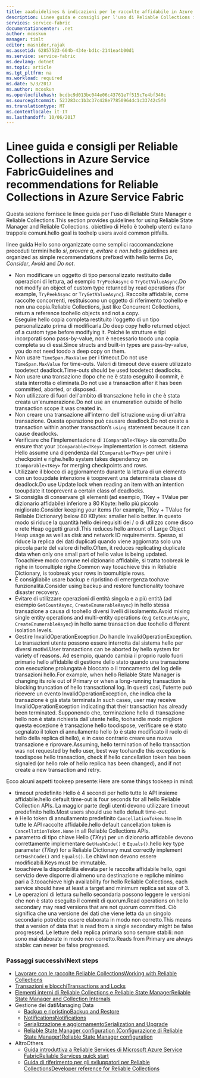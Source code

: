 ```yaml
---
title: aaaGuidelines & indicazioni per le raccolte affidabile in Azure Service Fabric | Documenti Microsoft
description: Linee guida e consigli per l'uso di Reliable Collections in Service Fabric
services: service-fabric
documentationcenter: .net
author: mcoskun
manager: timlt
editor: masnider,rajak
ms.assetid: 62857523-604b-434e-bd1c-2141ea4b00d1
ms.service: service-fabric
ms.devlang: dotnet
ms.topic: article
ms.tgt_pltfrm: na
ms.workload: required
ms.date: 5/3/2017
ms.author: mcoskun
ms.openlocfilehash: bcdbc9d013bc044e06c43761e7f515c7e4bf340c
ms.sourcegitcommit: 523283cc1b3c37c428e77850964dc1c33742c5f0
ms.translationtype: MT
ms.contentlocale: it-IT
ms.lasthandoff: 10/06/2017
---
```

# <a name="guidelines-and-recommendations-for-reliable-collections-in-azure-service-fabric"></a><span data-ttu-id="919cb-103">Linee guida e consigli per Reliable Collections in Azure Service Fabric</span><span class="sxs-lookup"><span data-stu-id="919cb-103">Guidelines and recommendations for Reliable Collections in Azure Service Fabric</span></span>
<span data-ttu-id="919cb-104">Questa sezione fornisce le linee guida per l'uso di Reliable State Manager e Reliable Collections.</span><span class="sxs-lookup"><span data-stu-id="919cb-104">This section provides guidelines for using Reliable State Manager and Reliable Collections.</span></span> <span data-ttu-id="919cb-105">obiettivo di Hello è toohelp utenti evitano trappole comuni.</span><span class="sxs-lookup"><span data-stu-id="919cb-105">hello goal is toohelp users avoid common pitfalls.</span></span>

<span data-ttu-id="919cb-106">linee guida Hello sono organizzate come semplici raccomandazione preceduti termini hello *si*, *provare a*, *evitare* e *non*.</span><span class="sxs-lookup"><span data-stu-id="919cb-106">hello guidelines are organized as simple recommendations prefixed with hello terms *Do*, *Consider*, *Avoid* and *Do not*.</span></span>

* <span data-ttu-id="919cb-107">Non modificare un oggetto di tipo personalizzato restituito dalle operazioni di lettura, ad esempio `TryPeekAsync` o `TryGetValueAsync`.</span><span class="sxs-lookup"><span data-stu-id="919cb-107">Do not modify an object of custom type returned by read operations (for example, `TryPeekAsync` or `TryGetValueAsync`).</span></span> <span data-ttu-id="919cb-108">Raccolte affidabile, come raccolte concorrenti, restituiscono un oggetto di riferimento toohello e non una copia.</span><span class="sxs-lookup"><span data-stu-id="919cb-108">Reliable Collections, just like Concurrent Collections, return a reference toohello objects and not a copy.</span></span>
* <span data-ttu-id="919cb-109">Eseguire hello copia completa restituito l'oggetto di un tipo personalizzato prima di modificarla.</span><span class="sxs-lookup"><span data-stu-id="919cb-109">Do deep copy hello returned object of a custom type before modifying it.</span></span> <span data-ttu-id="919cb-110">Poiché le strutture e tipi incorporati sono pass-by-value, non è necessario toodo una copia completa su di essi.</span><span class="sxs-lookup"><span data-stu-id="919cb-110">Since structs and built-in types are pass-by-value, you do not need toodo a deep copy on them.</span></span>
* <span data-ttu-id="919cb-111">Non usare `TimeSpan.MaxValue` per i timeout.</span><span class="sxs-lookup"><span data-stu-id="919cb-111">Do not use `TimeSpan.MaxValue` for time-outs.</span></span> <span data-ttu-id="919cb-112">Valori di timeout deve essere utilizzato toodetect deadlock.</span><span class="sxs-lookup"><span data-stu-id="919cb-112">Time-outs should be used toodetect deadlocks.</span></span>
* <span data-ttu-id="919cb-113">Non usare una transazione dopo che ne è stato eseguito il commit, è stata interrotta o eliminata.</span><span class="sxs-lookup"><span data-stu-id="919cb-113">Do not use a transaction after it has been committed, aborted, or disposed.</span></span>
* <span data-ttu-id="919cb-114">Non utilizzare di fuori dell'ambito di transazione hello in che è stata creata un'enumerazione.</span><span class="sxs-lookup"><span data-stu-id="919cb-114">Do not use an enumeration outside of hello transaction scope it was created in.</span></span>
* <span data-ttu-id="919cb-115">Non creare una transazione all'interno dell'istruzione `using` di un'altra transazione. Questa operazione può causare deadlock.</span><span class="sxs-lookup"><span data-stu-id="919cb-115">Do not create a transaction within another transaction’s `using` statement because it can cause deadlocks.</span></span>
* <span data-ttu-id="919cb-116">Verificare che l'implementazione di `IComparable<TKey>` sia corretta.</span><span class="sxs-lookup"><span data-stu-id="919cb-116">Do ensure that your `IComparable<TKey>` implementation is correct.</span></span> <span data-ttu-id="919cb-117">sistema Hello assume una dipendenza dal `IComparable<TKey>` per unire i checkpoint e righe.</span><span class="sxs-lookup"><span data-stu-id="919cb-117">hello system takes dependency on `IComparable<TKey>` for merging checkpoints and rows.</span></span>
* <span data-ttu-id="919cb-118">Utilizzare il blocco di aggiornamento durante la lettura di un elemento con un tooupdate intenzione è tooprevent una determinata classe di deadlock.</span><span class="sxs-lookup"><span data-stu-id="919cb-118">Do use Update lock when reading an item with an intention tooupdate it tooprevent a certain class of deadlocks.</span></span>
* <span data-ttu-id="919cb-119">Si consiglia di conservare gli elementi (ad esempio, TKey + TValue per dizionario affidabile) inferiore a 80 Kbyte: hello più piccolo migliorato.</span><span class="sxs-lookup"><span data-stu-id="919cb-119">Consider keeping your items (for example, TKey + TValue for Reliable Dictionary) below 80 KBytes: smaller hello better.</span></span> <span data-ttu-id="919cb-120">In questo modo si riduce la quantità hello dei requisiti dei / o di utilizzo come disco e rete Heap oggetti grandi.</span><span class="sxs-lookup"><span data-stu-id="919cb-120">This reduces hello amount of Large Object Heap usage as well as disk and network IO requirements.</span></span> <span data-ttu-id="919cb-121">Spesso, si riduce la replica dei dati duplicati quando viene aggiornata solo una piccola parte del valore di hello.</span><span class="sxs-lookup"><span data-stu-id="919cb-121">Often, it reduces replicating duplicate data when only one small part of hello value is being updated.</span></span> <span data-ttu-id="919cb-122">Tooachieve modo comune nel dizionario affidabile, si tratta toobreak le righe in toomultiple righe.</span><span class="sxs-lookup"><span data-stu-id="919cb-122">Common way tooachieve this in Reliable Dictionary, is toobreak your rows in toomultiple rows.</span></span>
* <span data-ttu-id="919cb-123">È consigliabile usare backup e ripristino di emergenza toohave funzionalità.</span><span class="sxs-lookup"><span data-stu-id="919cb-123">Consider using backup and restore functionality toohave disaster recovery.</span></span>
* <span data-ttu-id="919cb-124">Evitare di utilizzare operazioni di entità singola e a più entità (ad esempio `GetCountAsync`, `CreateEnumerableAsync`) in hello stessa transazione a causa di toohello diversi livelli di isolamento.</span><span class="sxs-lookup"><span data-stu-id="919cb-124">Avoid mixing single entity operations and multi-entity operations (e.g `GetCountAsync`, `CreateEnumerableAsync`) in hello same transaction due toohello different isolation levels.</span></span>
* <span data-ttu-id="919cb-125">Gestire InvalidOperationException.</span><span class="sxs-lookup"><span data-stu-id="919cb-125">Do handle InvalidOperationException.</span></span> <span data-ttu-id="919cb-126">Le transazioni utente possono essere interrotta dal sistema hello per diversi motivi.</span><span class="sxs-lookup"><span data-stu-id="919cb-126">User transactions can be aborted by hello system for variety of reasons.</span></span> <span data-ttu-id="919cb-127">Ad esempio, quando cambia il proprio ruolo fuori primario hello affidabile di gestione dello stato quando una transazione con esecuzione prolungata è bloccato o il troncamento del log delle transazioni hello.</span><span class="sxs-lookup"><span data-stu-id="919cb-127">For example, when hello Reliable State Manager is changing its role out of Primary or when a long-running transaction is blocking truncation of hello transactional log.</span></span> <span data-ttu-id="919cb-128">In questi casi, l'utente può ricevere un evento InvalidOperationException, che indica che la transazione è già stata terminata.</span><span class="sxs-lookup"><span data-stu-id="919cb-128">In such cases, user may receive InvalidOperationException indicating that their transaction has already been terminated.</span></span> <span data-ttu-id="919cb-129">Supponendo che, terminazione hello di transazione hello non è stata richiesta dall'utente hello, toohandle modo migliore questa eccezione è transazione hello toodispose, verificare se è stato segnalato il token di annullamento hello (o è stato modificato il ruolo di hello della replica di hello), e in caso contrario creare una nuova transazione e riprovare.</span><span class="sxs-lookup"><span data-stu-id="919cb-129">Assuming, hello termination of hello transaction was not requested by hello user, best way toohandle this exception is toodispose hello transaction, check if hello cancellation token has been signaled (or hello role of hello replica has been changed), and if not create a new transaction and retry.</span></span>  

<span data-ttu-id="919cb-130">Ecco alcuni aspetti tookeep presente:</span><span class="sxs-lookup"><span data-stu-id="919cb-130">Here are some things tookeep in mind:</span></span>

* <span data-ttu-id="919cb-131">timeout predefinito Hello è 4 secondi per hello tutte le API insieme affidabile.</span><span class="sxs-lookup"><span data-stu-id="919cb-131">hello default time-out is four seconds for all hello Reliable Collection APIs.</span></span> <span data-ttu-id="919cb-132">La maggior parte degli utenti devono utilizzare timeout predefinito hello.</span><span class="sxs-lookup"><span data-stu-id="919cb-132">Most users should use hello default time-out.</span></span>
* <span data-ttu-id="919cb-133">è Hello token di annullamento predefinito `CancellationToken.None` in tutte le API raccolte affidabile.</span><span class="sxs-lookup"><span data-stu-id="919cb-133">hello default cancellation token is `CancellationToken.None` in all Reliable Collections APIs.</span></span>
* <span data-ttu-id="919cb-134">parametro di tipo chiave Hello (*TKey*) per un dizionario affidabile devono correttamente implementare `GetHashCode()` e `Equals()`.</span><span class="sxs-lookup"><span data-stu-id="919cb-134">hello key type parameter (*TKey*) for a Reliable Dictionary must correctly implement `GetHashCode()` and `Equals()`.</span></span> <span data-ttu-id="919cb-135">Le chiavi non devono essere modificabili.</span><span class="sxs-lookup"><span data-stu-id="919cb-135">Keys must be immutable.</span></span>
* <span data-ttu-id="919cb-136">tooachieve la disponibilità elevata per le raccolte affidabile hello, ogni servizio deve disporre di almeno una destinazione e repliche minimo pari a 3.</span><span class="sxs-lookup"><span data-stu-id="919cb-136">tooachieve high availability for hello Reliable Collections, each service should have at least a target and minimum replica set size of 3.</span></span>
* <span data-ttu-id="919cb-137">Le operazioni di lettura su hello secondaria possono leggere le versioni che non è stato eseguito il commit di quorum.</span><span class="sxs-lookup"><span data-stu-id="919cb-137">Read operations on hello secondary may read versions that are not quorum committed.</span></span>
  <span data-ttu-id="919cb-138">Ciò significa che una versione dei dati che viene letta da un singolo secondario potrebbe essere elaborata in modo non corretto.</span><span class="sxs-lookup"><span data-stu-id="919cb-138">This means that a version of data that is read from a single secondary might be false progressed.</span></span>
  <span data-ttu-id="919cb-139">Le letture della replica primaria sono sempre stabili: non sono mai elaborate in modo non corretto.</span><span class="sxs-lookup"><span data-stu-id="919cb-139">Reads from Primary are always stable: can never be false progressed.</span></span>

### <a name="next-steps"></a><span data-ttu-id="919cb-140">Passaggi successivi</span><span class="sxs-lookup"><span data-stu-id="919cb-140">Next steps</span></span>
* [<span data-ttu-id="919cb-141">Lavorare con le raccolte Reliable Collections</span><span class="sxs-lookup"><span data-stu-id="919cb-141">Working with Reliable Collections</span></span>](service-fabric-work-with-reliable-collections.md)
* [<span data-ttu-id="919cb-142">Transazioni e blocchi</span><span class="sxs-lookup"><span data-stu-id="919cb-142">Transactions and Locks</span></span>](service-fabric-reliable-services-reliable-collections-transactions-locks.md)
* [<span data-ttu-id="919cb-143">Elementi interni di Reliable Collections e Reliable State Manager</span><span class="sxs-lookup"><span data-stu-id="919cb-143">Reliable State Manager and Collection Internals</span></span>](service-fabric-reliable-services-reliable-collections-internals.md)
* <span data-ttu-id="919cb-144">Gestione dei dati</span><span class="sxs-lookup"><span data-stu-id="919cb-144">Managing Data</span></span>
  * [<span data-ttu-id="919cb-145">Backup e ripristino</span><span class="sxs-lookup"><span data-stu-id="919cb-145">Backup and Restore</span></span>](service-fabric-reliable-services-backup-restore.md)
  * [<span data-ttu-id="919cb-146">Notifications</span><span class="sxs-lookup"><span data-stu-id="919cb-146">Notifications</span></span>](service-fabric-reliable-services-notifications.md)
  * [<span data-ttu-id="919cb-147">Serializzazione e aggiornamento</span><span class="sxs-lookup"><span data-stu-id="919cb-147">Serialization and Upgrade</span></span>](service-fabric-application-upgrade-data-serialization.md)
  * [<span data-ttu-id="919cb-148">Reliable State Manager configuration (Configurazione di Reliable State Manager)</span><span class="sxs-lookup"><span data-stu-id="919cb-148">Reliable State Manager configuration</span></span>](service-fabric-reliable-services-configuration.md)
* <span data-ttu-id="919cb-149">Altro</span><span class="sxs-lookup"><span data-stu-id="919cb-149">Others</span></span>
  * [<span data-ttu-id="919cb-150">Guida introduttiva a Reliable Services di Microsoft Azure Service Fabric</span><span class="sxs-lookup"><span data-stu-id="919cb-150">Reliable Services quick start</span></span>](service-fabric-reliable-services-quick-start.md)
  * [<span data-ttu-id="919cb-151">Guida di riferimento per gli sviluppatori per Reliable Collections</span><span class="sxs-lookup"><span data-stu-id="919cb-151">Developer reference for Reliable Collections</span></span>](https://msdn.microsoft.com/library/azure/microsoft.servicefabric.data.collections.aspx)
